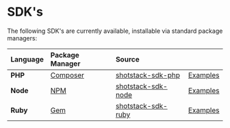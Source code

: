 # SDK's

The following SDK's are currently available, installable via standard package managers:

| Language | Package Manager | Source |  |
| :--- | :--- | :--- | :--- |
| **PHP** | [Composer](https://packagist.org/packages/shotstack/shotstack-sdk-php) | [shotstack-sdk-php](https://github.com/shotstack/shotstack-sdk-php) | [Examples](https://github.com/shotstack/php-demos) |
| **Node** | [NPM](https://www.npmjs.com/package/shotstack-sdk) | [shotstack-sdk-node](https://github.com/shotstack/shotstack-sdk-node) | [Examples](https://github.com/shotstack/node-demos) |
| **Ruby** | [Gem](https://rubygems.org/gems/shotstack) | [shotstack-sdk-ruby](https://github.com/shotstack/shotstack-sdk-ruby) | [Examples](https://github.com/shotstack/ruby-demos) |



